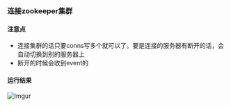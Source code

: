 ### 连接zookeeper集群

#### 注意点
 - 连接集群的话只要conns写多个就可以了。要是连接的服务器有断开的话，会自动切换到别的服务器上
 - 断开的时候会收到event的

#### 运行结果
![Imgur](https://i.imgur.com/GglLnKn.png)